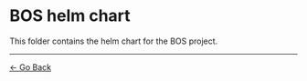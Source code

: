 # BOS helm chart

This folder contains the helm chart for the BOS project.

---
[&larr; Go Back](../README.md)